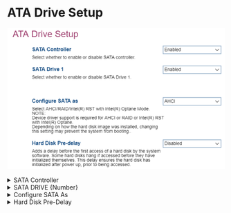 # ATA Drive Setup #

![](./img/thinkcentre_ata_drive_setup.png)

<details><summary>SATA Controller</summary>

Serial AT Attachment (SATA) drive access.

Options:

1.  **Enable** - Default.
2.  Disable.

| WMI Setting name | Values | Locked by SVP |
|:---|:---|:---|
| SATAController | Disabled, Enabled | yes |

?> If the `SATA Controller` is set to `Disabled`, then `Configure SATA as` and `SATA Drive {Number}` will be hidden.

</details>

<details><summary>SATA DRIVE {Number}</summary>

One of the (Serial AT Attachment) Drives. Total number of drives depends on model.

Options:

1.  **Enabled** - Default.
2.  Disabled.

| WMI Setting name | Values | Locked by SVP |
|:---|:---|:---|
| SATADrive1 | Disabled, Enabled | yes |

?> The WMI setting name for Drive 1 is shown. Other drives follow the pattern `SATADrive#` where `#` is the number of the drive.

</details>

<details><summary>Configure SATA As</summary>

Configure the SATA (Serial AT Attachment) drive controller.

?> Device driver support is required  for AHCI or Intel(R) RST with Intel(R) Optane.

!> Depending on how the hard disk image was installed, changing this setting may prevent the system from booting.

Options:

1.  **AHCI** - enables AHCI (Advanced Host Controller Interface). Default.
2.  Intel (R) RST with Intel (R) Optane mode - enables RST (Rapid Storage Technology).
3.  RAID - enables RAID. <!-- MODEL: M70S Gen3 only-->

| WMI Setting name | Values | Locked by SVP |
|:---|:---|:---|
| ConfigureSATAas  | AHCI, Intel(R) RST with Intel(R) Optane, [RAID] | yes |

</details>


<details><summary>Hard Disk Pre-Delay</summary>

Ensures the hard disk has initialized after power up, prior to being accessed. This avoids the disk hanging because of access by the OS before initialization.

Options:

1.  **Disabled** - Default.
2.  3 - 30 seconds - enables delay, in increments of 3 seconds up 15, then 21 or 30.

| WMI Setting name | Values | Locked by SVP |
|:---|:---|:---|
| HardDiskPre-delay | Disabled, 3 Seconds, 6 Seconds, 9 Seconds, 12 Seconds, 15 Seconds, 21 Seconds, 30 Seconds | yes |

</details>
